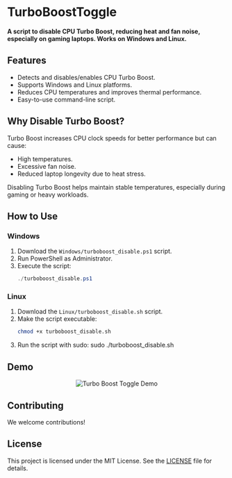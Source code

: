 # TurboBoostToggle  

**A script to disable CPU Turbo Boost, reducing heat and fan noise, especially on gaming laptops. Works on Windows and Linux.**  

## Features  
- Detects and disables/enables CPU Turbo Boost.  
- Supports Windows and Linux platforms.  
- Reduces CPU temperatures and improves thermal performance.  
- Easy-to-use command-line script.  

## Why Disable Turbo Boost?  
Turbo Boost increases CPU clock speeds for better performance but can cause:  
- High temperatures.  
- Excessive fan noise.  
- Reduced laptop longevity due to heat stress.  

Disabling Turbo Boost helps maintain stable temperatures, especially during gaming or heavy workloads.  

## How to Use  

### Windows  
1. Download the `Windows/turboboost_disable.ps1` script.  
2. Run PowerShell as Administrator.  
3. Execute the script:  
   ```powershell
   ./turboboost_disable.ps1

### Linux  
1. Download the `Linux/turboboost_disable.sh` script.  
2. Make the script executable:  
   ```bash
   chmod +x turboboost_disable.sh
3. Run the script with sudo:
   sudo ./turboboost_disable.sh

## Demo  
<p align="center">
  <img src="demo.gif" alt="Turbo Boost Toggle Demo">
</p>  

## Contributing  
We welcome contributions! 

## License  
This project is licensed under the MIT License. See the [LICENSE](LICENSE) file for details.

